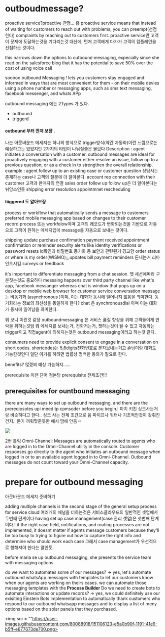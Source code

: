 outboudmessage?
=======

proactive service?proactive 관행... 흠
proactive service means that instead of waiting for customers to reach out with problems, you can preempt(선점한다) complaints by reaching out to customers first.
proactive service란 고객이 문제에 도달하는것을 기다리는것 대신에, 먼저 고객에게 다가가 고객의 컴플레인을 선점하는 것이다. 

this narrows down the options to outbound messaging, expecially since she read on the salesforce blog that it has the potential to save 50% over the cost of using voice call

sooooo
outbound Messaging ! lets you customers stay engaged and informed in ways that are most convenient for them - on their mobile devies using a phone number or messaging apps, such as sms text messaging, 
facebook messenger, and whats APp

outbound messaging 에는 2Types 가 있다. 
- outbound
- triggerd


#### outbound 부터 먼저 보쟝 . 
나는 아웃바운드 메세지는 하나의 방식으로 trigger방식(약간 자동화)이런 느낌으로는 예상하고는 있었지만 2가지의 타입이 나눠질줄은 몰랐다 
Description : 
agent initiates a conversation with a customer. outbound messages are ideal for proactively engaging with a customer either resolve an issue, follow up to a previous question, or as a check in to strengthen the overall relationship.
 example : 
 agent follow up to an existing case or customer question 
 상담사는 존재하는 case나 고객의 질문에 더 알아본다. 
 account rep connection with their customer
 고객과 판매자의 연결
 sales order follow up
 follow up은 더 알아본다는 뉘앙스인듯
 shipping error resolution
 appointmnet rescheduling
 
 
#### tiiggered 도 알아보쟝
 process or workflow that automatically sends a message to customers preferred mobile messaging app based on changes to their customer record
 process 또는 workfolow이며 고객의 레코드가 변화되는것을 기반으로 자동으로 고객이 원하는 메세지앱에 message를 자동으로 보내는 것이다. 

shipping update
purchase confirmation
payment received
appointment confirmation or reminder
security alerts like identity verifications or password resets
id확인과 비밀번호 동기화 등 보안과 관련된거 경고함
order status or where is my order(WISMO);;;updates
bill payment reminders 돈내는거 리마인드시킴
surveys or feedback


it's important to differentiate messaging from a chat session. 쳇 세션에따라 구분짓는것도 중요하다 
messaing happens over third party channel like what's app, facebook messanger whereas chat is window that pops up on a desktop or mobile web browser for customer service conversation
message는 비동기화 (asynchronous )이며, 이는 대화가 동시에 일어나지 않음을 의미한다. 동기화라는 정보의 최신성을 동일하게 한다?
chat 은 synchronousdlai 이며 이는 대화가 동시에 일어남을 의미한다. 


뭐 보니 이런것 같당
 outboundmessaging 은 서비스 품질 향상을 위해 고객들이게 연락을 취하는것임 뭐 메세지를 보내는거, 전화거는거, 챗하는것이 될 수 있고
 자동화는 trigger이고 직접agent에 의해지는것은 outbound messaging이라고 하는것 같다.
 
 consumers need to provide explicit consent to engage in a conversation on short codes.
 shortcodes는 5,6digits전화번호로 문자보내는거고 손님이랑 대화도 가능한것인디 
 일단 이거를 하려면 법률상 명백한 동의가 필요로 한다.
 
 benefits?
 많겠찌 예상 가능하지......
 
 prerequisite 이런 단어 첨본당
 prerequisite 전제조건!!!
 ## prerequisites for ountbound messaging
 there are many ways to set up outbound messaging.
 and there are the prereqiosotes upi meed tp cpmsoder before you begin.!
마치 키친 싱크사는거랑 비슷하다고 한다.. 싱크 사는 전제 조건으로 음 파이프나 워터나 기초적인것이 갖춰진건지.. 몬가 끼워맞춘듯한 예시 맘에 안듬ㅋ
 
 
 
 <img src= "https://user-images.githubusercontent.com/80088918/151103863-3fe2b34d-d9c8-4d12-9701-9e75a556f756.png">
 
 
 2번 틀림
 Omni-Channel: Messages are automatically routed to agents who are logged in to the Omni-Channel utility in the console.
 Customer responses go directly to the agent who initiates an outbound message when logged in or to an available agent logged in to Omni-Channel. 
 Outbound messages do not count toward your Omni-Channel capacity.
 
# prepare for outbound messaging
아웃바운드 메세지 준비하기

adding multiple channels is the second stage of the general setup process for service cloud
여러개의 채널을 더하는것은 서비스클라우드의 일반적인 셋업에서 두번째 단계이다
having set up case management(case 관리 셋업)은 첫번째 단계이다.!
if the right case field, notifications, and routing processes are not implemented, 
it doesnt matter if agents message customers because they'll be too busy to trying to figure out how to capture the right info and determine who should work each case
그래서 case management가 우선적으로 행해져야 한다는 말인듯.

before maria se up outbound messaging, she presents the service team with messaging options.

do we want to automates some of our messages?
-> yes, let's automate outbound whatsApp messages with templates to let our customers know when our agents are working on theirs cases. we can automate those messaging templates with the __Process Builder__
Do we need to create bots to automate interactions or update records?
-> yes, we could definitely use our exisiting Einstein Bots implementation to automatically thank customers who respond to our outbound whatsapp messages and to display a list of meny options based on the solar panels that they purchased.

<img src = ""https://user-images.githubusercontent.com/80088918/151106123-e5a0b90f-1191-41e9-b5ff-e877673de700.png>
